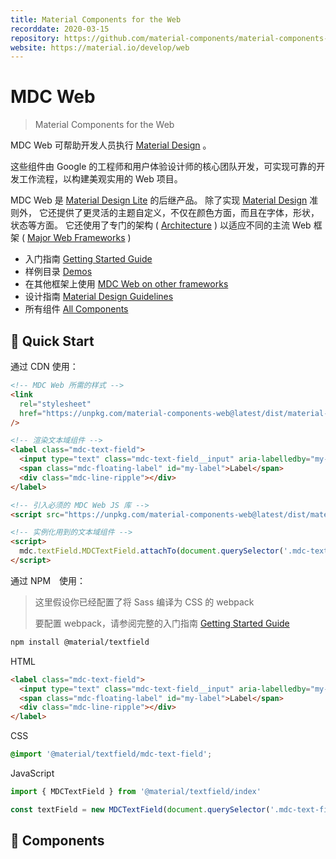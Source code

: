 ```yaml
---
title: Material Components for the Web
recorddate: 2020-03-15
repository: https://github.com/material-components/material-components-web
website: https://material.io/develop/web
---
```


# MDC Web

> Material Components for the Web

MDC Web 可帮助开发人员执行 [Material Design][MD] 。

这些组件由 Google 的工程师和用户体验设计师的核心团队开发，可实现可靠的开发工作流程，以构建美观实用的 Web 项目。

MDC Web 是 [Material Design Lite][MDL] 的后继产品。
除了实现 [Material Design][MDG] 准则外，
它还提供了更灵活的主题自定义，不仅在颜色方面，而且在字体，形状，状态等方面。
它还使用了专门的架构 ( [Architecture] ) 以适应不同的主流 Web 框架 ( [Major Web Frameworks][Frameworks] )

- 入门指南 [Getting Started Guide]
- 样例目录 [Demos][Catalog]
- 在其他框架上使用 [MDC Web on other frameworks][Frameworks]
- 设计指南 [Material Design Guidelines][MDG]
- 所有组件 [All Components][Components]

[MD]: https://www.material.io/
[MDG]: https://material.io/design
[MDL]: https://getmdl.io/
[Architecture]: https://github.com/material-components/material-components-web/blob/master/docs/code/architecture.md
[Frameworks]: https://github.com/material-components/material-components-web/blob/master/docs/framework-wrappers.md
[Getting Started Guide]: https://github.com/material-components/material-components-web/blob/master/docs/getting-started.md
[Catalog]: https://material-components.github.io/material-components-web-catalog
[Components]: https://github.com/material-components/material-components-web/blob/master/packages

## 🚀 Quick Start

通过 CDN 使用：

```html
<!-- MDC Web 所需的样式 -->
<link
  rel="stylesheet"
  href="https://unpkg.com/material-components-web@latest/dist/material-components-web.min.css"
/>

<!-- 渲染文本域组件 -->
<label class="mdc-text-field">
  <input type="text" class="mdc-text-field__input" aria-labelledby="my-label" />
  <span class="mdc-floating-label" id="my-label">Label</span>
  <div class="mdc-line-ripple"></div>
</label>

<!-- 引入必须的 MDC Web JS 库 -->
<script src="https://unpkg.com/material-components-web@latest/dist/material-components-web.min.js"></script>

<!-- 实例化用到的文本域组件 -->
<script>
  mdc.textField.MDCTextField.attachTo(document.querySelector('.mdc-text-field'))
</script>
```

通过 NPM　使用：

> 这里假设你已经配置了将 Sass 编译为 CSS 的 webpack
>
> 要配置 webpack，请参阅完整的入门指南 [Getting Started Guide]

```sh
npm install @material/textfield
```

HTML

```html
<label class="mdc-text-field">
  <input type="text" class="mdc-text-field__input" aria-labelledby="my-label" />
  <span class="mdc-floating-label" id="my-label">Label</span>
  <div class="mdc-line-ripple"></div>
</label>
```

CSS

```css
@import '@material/textfield/mdc-text-field';
```

JavaScript

```js
import { MDCTextField } from '@material/textfield/index'

const textField = new MDCTextField(document.querySelector('.mdc-text-field'))
```

## 🧩 Components
